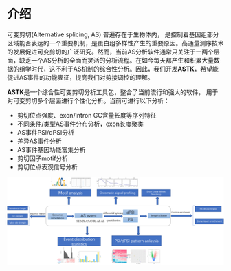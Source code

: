 # 介绍

可变剪切(Alternative splicing, AS) 普遍存在于生物体内， 是控制着基因组部分区域能否表达的一个重要机制，是蛋白组多样性产生的重要原因。高通量测序技术的发展促进可变剪切的广泛研究。然而，当前AS分析软件通常只关注于一两个层面，缺乏一个AS分析的全面而灵活的分析流程。在如今每天都产生和积累大量数据的组学时代，这不利于AS机制的综合性分析。因此，我们开发**ASTK**，希望能促进AS事件的功能表征，提高我们对剪接调控的理解。

**ASTK**是一个综合性可变剪切分析工具包，整合了当前流行和强大的软件， 用于对可变剪切多个层面进行个性化分析。当前可进行以下分析：

* 剪切位点强度、exon/intron GC含量长度等序列特征
* 不同条件/类型AS事件分布分析，exon长度聚类
* AS事件PSI/dPSI分析
* 差异AS事件分析
* AS事件基因功能富集分析
* 剪切因子motif分析
* 剪切位点表观信号分析

![workflow](../gitbook/images/workflow.png)
